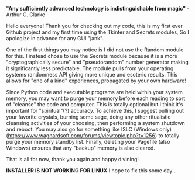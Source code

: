 **"Any sufficiently advanced technology is indistinguishable from magic"** - Arthur C. Clarke


Hello everyone! Thank you for checking out my code, this is my first ever Github project and my first time using the Tkinter and Secrets modules, So I apologize in advance for any GUI "jank".

One of the first things you may notice is I did not use the Random module for this. I instead chose to use the Secrets module because it is a more "cryptographically secure" and "pseudorandom" number generator making it significantly less predictable. The module pulls from your operating systems randomness API giving more unique and esoteric results. This allows for "one of a kind" experiences, propagated by your own hardware!

Since Python code and executable programs are held within your system memory, you may want to purge your memory before each reading to sort of "cleanse" the code and computer. This is totally optional but I think it's important for "spiritual"(?) accuracy. To achieve this, I suggest pulling out your favorite crystals, burning some sage, doing any other ritualistic cleansing activities of your choosing, then performing a system shutdown and reboot. You may also go for something like ISLC (Windows only) (https://www.wagnardsoft.com/forums/viewtopic.php?t=1256) to totally purge your memory standby list. Finally, deleting your Pagefile (also Windows) ensures that any "backup" memory is also cleared.

That is all for now, thank you again and happy divining!

**INSTALLER IS NOT WORKING FOR LINUX** I hope to fix this some day...
